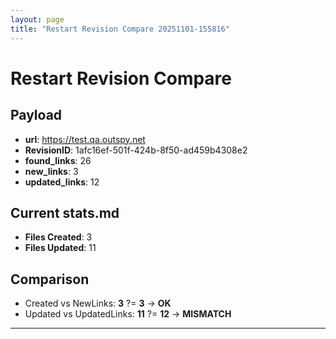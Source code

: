 ```yaml
---
layout: page
title: "Restart Revision Compare 20251101-155816"
---
```


# Restart Revision Compare

## Payload
- **url**: https://test.qa.outspy.net
- **RevisionID**: 1afc16ef-501f-424b-8f50-ad459b4308e2
- **found_links**: 26
- **new_links**: 3
- **updated_links**: 12

## Current stats.md
- **Files Created**: 3
- **Files Updated**: 11

## Comparison
- Created vs NewLinks: **3** ?= **3** → **OK**
- Updated vs UpdatedLinks: **11** ?= **12** → **MISMATCH**

---
